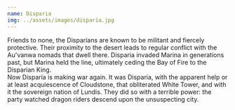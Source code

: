```yaml
---
name: Disparia
img: ../assets/images/disparia.jpg
---
```

Friends to none, the Disparians are known to be militant and fiercely protective. Their proximity to the desert leads to regular conflict with the Au'vanwa nomads that dwell there. Disparia invaded Marina in generations past, but Marina held the line, ultimately ceding the Bay of Fire to the Disparian King.<br>Now Disparia is making war again. It was Disparia, with the apparent help or at least acquiescence of Cloudstone, that obliterated White Tower, and with it the sovereign nation of Lundis. They did so with a terrible power: the party watched dragon riders descend upon the unsuspecting city. 